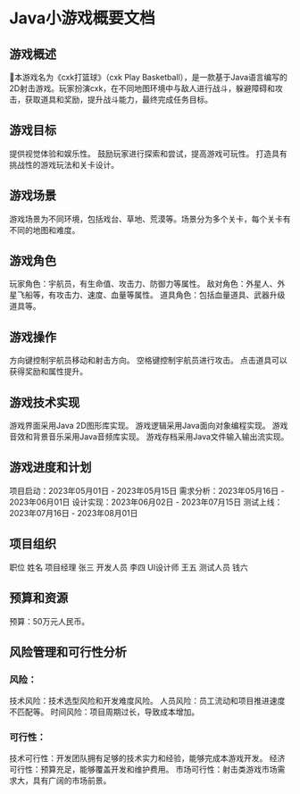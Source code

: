 # Java小游戏概要文档

## 游戏概述

👀️本游戏名为《cxk打篮球》（cxk Play Basketball），是一款基于Java语言编写的2D射击游戏。玩家扮演cxk，在不同地图环境中与敌人进行战斗，躲避障碍和攻击，获取道具和奖励，提升战斗能力，最终完成任务目标。

## 游戏目标 

提供视觉体验和娱乐性。
鼓励玩家进行探索和尝试，提高游戏可玩性。
打造具有挑战性的游戏玩法和关卡设计。

## 游戏场景

游戏场景为不同环境，包括戏台、草地、荒漠等。场景分为多个关卡，每个关卡有不同的地图和难度。

## 游戏角色

玩家角色：宇航员，有生命值、攻击力、防御力等属性。
敌对角色：外星人、外星飞船等，有攻击力、速度、血量等属性。
道具角色：包括血量道具、武器升级道具等。

## 游戏操作

方向键控制宇航员移动和射击方向。
空格键控制宇航员进行攻击。
点击道具可以获得奖励和属性提升。

## 游戏技术实现

游戏界面采用Java 2D图形库实现。
游戏逻辑采用Java面向对象编程实现。
游戏音效和背景音乐采用Java音频库实现。
游戏存档采用Java文件输入输出流实现。

## 游戏进度和计划

项目启动：2023年05月01日 - 2023年05月15日
需求分析：2023年05月16日 - 2023年06月01日
设计实现：2023年06月02日 - 2023年07月15日
测试上线：2023年07月16日 - 2023年08月01日

## 项目组织

职位	姓名
项目经理	张三
开发人员	李四
UI设计师	王五
测试人员	钱六

## 预算和资源

预算：50万元人民币。

## 风险管理和可行性分析

### 风险：

技术风险：技术选型风险和开发难度风险。
人员风险：员工流动和项目推进速度不匹配等。
时间风险：项目周期过长，导致成本增加。

### 可行性：

技术可行性：开发团队拥有足够的技术实力和经验，能够完成本游戏开发。
经济可行性：预算充足，能够覆盖开发和维护费用。
市场可行性：射击类游戏市场需求大，具有广阔的市场前景。
